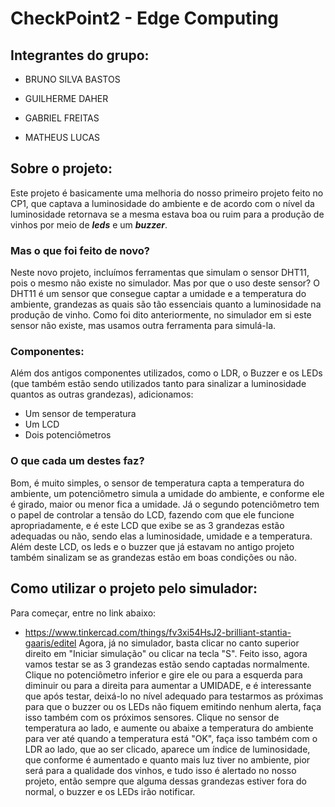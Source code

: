# CheckPoint2 - Edge Computing

## Integrantes do grupo:
+ BRUNO SILVA BASTOS 

+ GUILHERME DAHER 

+ GABRIEL FREITAS 

+ MATHEUS LUCAS 

## Sobre o projeto:
Este projeto é basicamente uma melhoria do nosso primeiro projeto feito no CP1, que captava a luminosidade do ambiente e de acordo com o nível da luminosidade retornava se a mesma estava boa ou ruim para a produção de vinhos por meio de ***leds*** e um ***buzzer***.

### Mas o que foi feito de novo?
Neste novo projeto, incluímos ferramentas que simulam o sensor DHT11, pois o mesmo não existe no simulador. Mas por que o uso deste sensor? O DHT11 é um sensor que consegue captar a umidade e a temperatura do ambiente, grandezas as quais são tão essenciais quanto a luminosidade na produção de vinho. Como foi dito anteriormente, no simulador em si este sensor não existe, mas usamos outra ferramenta para simulá-la.

### Componentes:
Além dos antigos componentes utilizados, como o LDR, o Buzzer e os LEDs (que também estão sendo utilizados tanto para sinalizar a luminosidade quantos as outras grandezas), adicionamos:

+ Um sensor de temperatura
+ Um LCD
+ Dois potenciômetros

### O que cada um destes faz?
Bom, é muito simples, o sensor de temperatura capta a temperatura do ambiente, um potenciômetro simula a umidade do ambiente, e conforme ele é girado, maior ou menor fica a umidade. Já o segundo potenciômetro tem o papel de controlar a tensão do LCD, fazendo com que ele funcione apropriadamente, e é este LCD que exibe se as 3 grandezas estão adequadas ou não, sendo elas a luminosidade, umidade e a temperatura. Além deste LCD, os leds e o buzzer que já estavam no antigo projeto também sinalizam se as grandezas estão em boas condições ou não.

## Como utilizar o projeto pelo simulador:
Para começar, entre no link abaixo:
+ https://www.tinkercad.com/things/fv3xi54HsJ2-brilliant-stantia-gaaris/editel
Agora, já no simulador, basta clicar no canto superior direito em "Iniciar simulação" ou clicar na tecla "S". Feito isso, agora vamos testar se as 3 grandezas estão sendo captadas normalmente. Clique no potenciômetro inferior e gire ele ou para a esquerda para diminuir ou para a direita para aumentar a UMIDADE, e é interessante que após testar, deixá-lo no nível adequado para testarmos as próximas para que o buzzer ou os LEDs não fiquem emitindo nenhum alerta, faça isso também com os próximos sensores. Clique no sensor de temperatura ao lado, e aumente ou abaixe a temperatura do ambiente para ver até quando a temperatura está "OK", faça isso também com o LDR ao lado, que ao ser clicado, aparece um índice de luminosidade, que conforme é aumentado e quanto mais luz tiver no ambiente, pior será para a qualidade dos vinhos, e tudo isso é alertado no nosso projeto, então sempre que alguma dessas grandezas estiver fora do normal, o buzzer e os LEDs irão notificar.